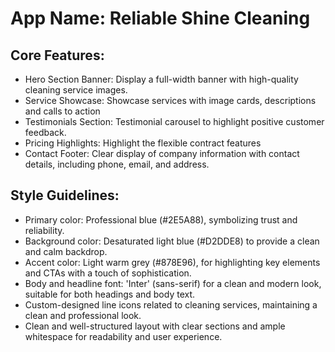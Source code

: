 # **App Name**: Reliable Shine Cleaning

## Core Features:

- Hero Section Banner: Display a full-width banner with high-quality cleaning service images.
- Service Showcase: Showcase services with image cards, descriptions and calls to action
- Testimonials Section: Testimonial carousel to highlight positive customer feedback.
- Pricing Highlights: Highlight the flexible contract features
- Contact Footer: Clear display of company information with contact details, including phone, email, and address.

## Style Guidelines:

- Primary color: Professional blue (#2E5A88), symbolizing trust and reliability.
- Background color: Desaturated light blue (#D2DDE8) to provide a clean and calm backdrop.
- Accent color: Light warm grey (#878E96), for highlighting key elements and CTAs with a touch of sophistication.
- Body and headline font: 'Inter' (sans-serif) for a clean and modern look, suitable for both headings and body text.
- Custom-designed line icons related to cleaning services, maintaining a clean and professional look.
- Clean and well-structured layout with clear sections and ample whitespace for readability and user experience.